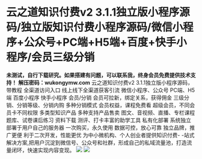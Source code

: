 # 云之道知识付费v2 3.1.1独立版小程序源码/独立版知识付费小程序源码/微信小程序+公众号+PC端+H5端+百度+快手小程序/会员三级分销

**未测试，自行下载研究。如果搭建有问题，可以联系我，终身会员免费提供技术支持！**
**解压密码：wukongymw.com**
云之道知识付费v2 3.1.1独立版小程序源码，带教程
全渠道访问入口
线上线下全渠道获客引流
微信小程序、公众号
PC端、H5端
百度小程序
快手小程序
会员/分销
会员可拉新，绑定关系，获得佣金
三级分销、分销等级、分销内购
多种分销模式
会员权益，课程免费看
超级会员，不同会员卡不同权限
多类型知识产品
多种支持产品售卖
图文、音视频、直播、专栏课程
题库、试卷课后练习
资料下载
测评、打卡丰富的助学工具
私有化部署
系统独立部署于用户自己的服务器
一次购买，永久使用
数据可控，放心可靠
独立品牌，推广更便
利于二次开发，性能更优
为中小微机构、个人创业者提供知识付费- -站式解决方案,把用户沉淀到微信号、公众号和社群，形成自己的私域流量池，打造流
量闭环，快速实现内容变现。
[![](https://wukongymw.com/wp-content/uploads/2023/07/1688192263-1da8f1791c54106.jpg)](https://wukongymw.com/wp-content/uploads/2023/07/1688192263-1da8f1791c54106.jpg)
[![](https://wukongymw.com/wp-content/uploads/2023/07/1688192263-6c4f544e3690d43.jpg)](https://wukongymw.com/wp-content/uploads/2023/07/1688192263-6c4f544e3690d43.jpg)